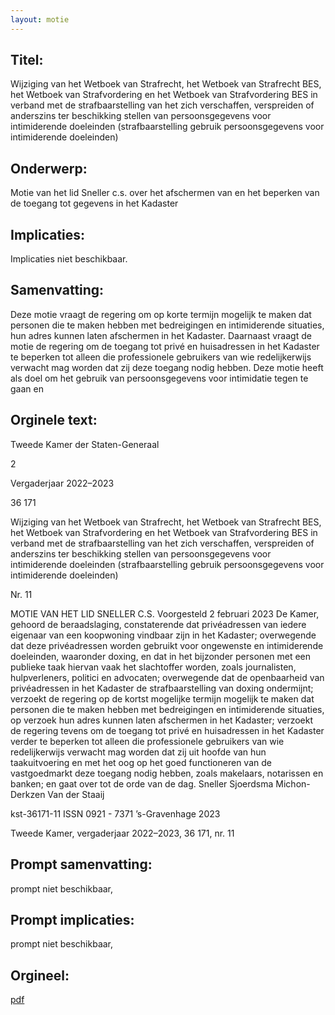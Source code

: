 ```yaml
---
layout: motie
---
```

## Titel:
Wijziging van het Wetboek van Strafrecht, het Wetboek van Strafrecht BES, het Wetboek van Strafvordering en het Wetboek van Strafvordering BES in verband met de strafbaarstelling van het zich verschaffen, verspreiden of anderszins ter beschikking stellen van persoonsgegevens voor intimiderende doeleinden (strafbaarstelling gebruik persoonsgegevens voor intimiderende doeleinden)
## Onderwerp:
Motie van het lid Sneller c.s. over het afschermen van en het beperken van de toegang tot gegevens in het Kadaster
## Implicaties:
Implicaties niet beschikbaar.
## Samenvatting:

Deze motie vraagt de regering om op korte termijn mogelijk te maken dat personen die te maken hebben met bedreigingen en intimiderende situaties, hun adres kunnen laten afschermen in het Kadaster. Daarnaast vraagt de motie de regering om de toegang tot privé en huisadressen in het Kadaster te beperken tot alleen die professionele gebruikers van wie redelijkerwijs verwacht mag worden dat zij deze toegang nodig hebben. Deze motie heeft als doel om het gebruik van persoonsgegevens voor intimidatie tegen te gaan en
## Orginele text:


Tweede Kamer der Staten-Generaal

2

Vergaderjaar 2022–2023

36 171

Wijziging van het Wetboek van Strafrecht, het
Wetboek van Strafrecht BES, het Wetboek van
Strafvordering en het Wetboek van
Strafvordering BES in verband met de
strafbaarstelling van het zich verschaffen,
verspreiden of anderszins ter beschikking
stellen van persoonsgegevens voor
intimiderende doeleinden (strafbaarstelling
gebruik persoonsgegevens voor intimiderende
doeleinden)

Nr. 11

MOTIE VAN HET LID SNELLER C.S.
Voorgesteld 2 februari 2023
De Kamer,
gehoord de beraadslaging,
constaterende dat privéadressen van iedere eigenaar van een
koopwoning vindbaar zijn in het Kadaster;
overwegende dat deze privéadressen worden gebruikt voor ongewenste
en intimiderende doeleinden, waaronder doxing, en dat in het bijzonder
personen met een publieke taak hiervan vaak het slachtoffer worden,
zoals journalisten, hulpverleners, politici en advocaten;
overwegende dat de openbaarheid van privéadressen in het Kadaster de
strafbaarstelling van doxing ondermijnt;
verzoekt de regering op de kortst mogelijke termijn mogelijk te maken dat
personen die te maken hebben met bedreigingen en intimiderende
situaties, op verzoek hun adres kunnen laten afschermen in het Kadaster;
verzoekt de regering tevens om de toegang tot privé en huisadressen in
het Kadaster verder te beperken tot alleen die professionele gebruikers
van wie redelijkerwijs verwacht mag worden dat zij uit hoofde van hun
taakuitvoering en met het oog op het goed functioneren van de vastgoedmarkt deze toegang nodig hebben, zoals makelaars, notarissen en banken;
en gaat over tot de orde van de dag.
Sneller
Sjoerdsma
Michon-Derkzen
Van der Staaij

kst-36171-11
ISSN 0921 - 7371
’s-Gravenhage 2023

Tweede Kamer, vergaderjaar 2022–2023, 36 171, nr. 11


## Prompt samenvatting:
prompt niet beschikbaar,

## Prompt implicaties:
prompt niet beschikbaar,
## Orgineel:
[pdf](https://gegevensmagazijn.tweedekamer.nl/OData/v4/2.0/Document(9208c4e4-33ef-4a27-be0c-c70e8008941b)/resource)
